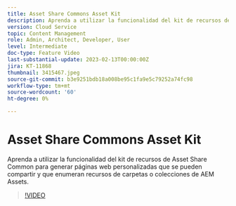 ```yaml
---
title: Asset Share Commons Asset Kit
description: Aprenda a utilizar la funcionalidad del kit de recursos de Asset Share Common para generar páginas web personalizadas que se pueden compartir y que enumeran recursos de carpetas o colecciones de AEM Assets.
version: Cloud Service
topic: Content Management
role: Admin, Architect, Developer, User
level: Intermediate
doc-type: Feature Video
last-substantial-update: 2023-02-13T00:00:00Z
jira: KT-11868
thumbnail: 3415467.jpeg
source-git-commit: b3e9251bdb18a008be95c1fa9e5c79252a74fc98
workflow-type: tm+mt
source-wordcount: '60'
ht-degree: 0%

---
```



# Asset Share Commons Asset Kit

Aprenda a utilizar la funcionalidad del kit de recursos de Asset Share Common para generar páginas web personalizadas que se pueden compartir y que enumeran recursos de carpetas o colecciones de AEM Assets.

>[!VIDEO](https://video.tv.adobe.com/v/3415467?quality=12&learn=on)
